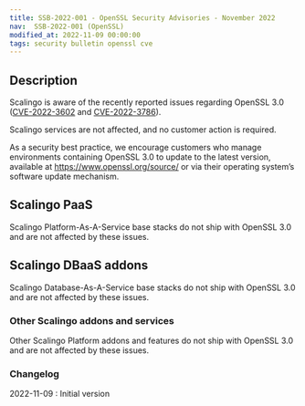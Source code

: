 ```yaml
---
title: SSB-2022-001 - OpenSSL Security Advisories - November 2022
nav:  SSB-2022-001 (OpenSSL)
modified_at: 2022-11-09 00:00:00
tags: security bulletin openssl cve
---
```


## Description

Scalingo is aware of the recently reported issues regarding OpenSSL 3.0 ([CVE-2022-3602](https://www.cve.org/CVERecord?id=CVE-2022-3602) and [CVE-2022-3786](https://www.cve.org/CVERecord?id=CVE-2022-3786)).

Scalingo services are not affected, and no customer action is required.

As a security best practice, we encourage customers who manage environments containing OpenSSL 3.0 to update to the latest version, available at https://www.openssl.org/source/ or via their operating system’s software update mechanism.

## Scalingo PaaS

Scalingo Platform-As-A-Service base stacks do not ship with OpenSSL 3.0 and are not affected by these issues.

## Scalingo DBaaS addons

Scalingo Database-As-A-Service base stacks do not ship with OpenSSL 3.0 and are not affected by these issues.

### Other Scalingo addons and services

Other Scalingo Platform addons and features do not ship with OpenSSL 3.0 and are not affected by these issues.

### Changelog

2022-11-09 : Initial version